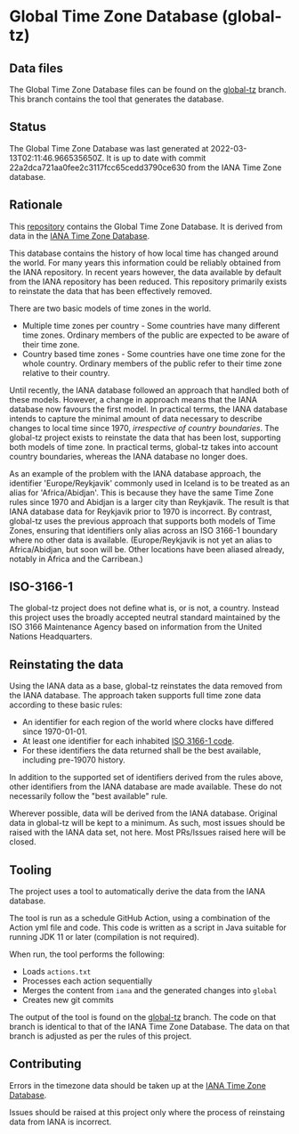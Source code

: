 # Global Time Zone Database (global-tz)

## Data files

The Global Time Zone Database files can be found on the [global-tz](https://github.com/JodaOrg/global-tz/tree/global-tz) branch.
This branch contains the tool that generates the database.

## Status

The Global Time Zone Database was last generated at 2022-03-13T02:11:46.966535650Z.
It is up to date with commit 22a2dca721aa0fee2c3117fcc65cedd3790ce630 from the IANA Time Zone database.


## Rationale

This [repository](https://github.com/JodaOrg/global-tz) contains the Global Time Zone Database.
It is derived from data in the [IANA Time Zone Database](https://github.com/eggert/tz).

This database contains the history of how local time has changed around the world.
For many years this information could be reliably obtained from the IANA repository.
In recent years however, the data available by default from the IANA repository has been reduced.
This repository primarily exists to reinstate the data that has been effectively removed.

There are two basic models of time zones in the world.

* Multiple time zones per country - Some countries have many different time zones.
  Ordinary members of the public are expected to be aware of their time zone.
* Country based time zones - Some countries have one time zone for the whole country.
  Ordinary members of the public refer to their time zone relative to their country.

Until recently, the IANA database followed an approach that handled both of these models.
However, a change in approach means that the IANA database now favours the first model.
In practical terms, the IANA database intends to capture the minimal amount of data necessary to describe
changes to local time since 1970, *irrespective of country boundaries*.
The global-tz project exists to reinstate the data that has been lost, supporting both models of time zone.
In practical terms, global-tz takes into account country boundaries, whereas the IANA database no longer does.

As an example of the problem with the IANA database approach, the identifier 'Europe/Reykjavik' commonly
used in Iceland is to be treated as an alias for 'Africa/Abidjan'.
This is because they have the same Time Zone rules since 1970 and Abidjan is a larger city than Reykjavik.
The result is that IANA database data for Reykjavik prior to 1970 is incorrect.
By contrast, global-tz uses the previous approach that supports both models of Time Zones,
ensuring that identifiers only alias across an ISO 3166-1 boundary where no other data is available.
(Europe/Reykjavik is not yet an alias to Africa/Abidjan, but soon will be.
Other locations have been aliased already, notably in Africa and the Carribean.)


## ISO-3166-1

The global-tz project does not define what is, or is not, a country.
Instead this project uses the broadly accepted neutral standard maintained by the ISO 3166 Maintenance Agency
based on information from the United Nations Headquarters.


## Reinstating the data

Using the IANA data as a base, global-tz reinstates the data removed from the IANA database.
The approach taken supports full time zone data according to these basic rules:

* An identifier for each region of the world where clocks have differed since 1970-01-01.
* At least one identifier for each inhabited [ISO 3166-1 code](https://en.wikipedia.org/wiki/ISO_3166-1).
* For these identifiers the data returned shall be the best available, including pre-19070 history.

In addition to the supported set of identifiers derived from the rules above, other identifiers from the IANA database are made available.
These do not necessarily follow the "best available" rule.

Wherever possible, data will be derived from the IANA database.
Original data in global-tz will be kept to a minimum.
As such, most issues should be raised with the IANA data set, not here.
Most PRs/Issues raised here will be closed.


## Tooling

The project uses a tool to automatically derive the data from the IANA database.

The tool is run as a schedule GitHub Action, using a combination of the Action yml file and code.
This code is written as a script in Java suitable for running JDK 11 or later (compilation is not required).

When run, the tool performs the following:

* Loads `actions.txt`
* Processes each action sequentially
* Merges the content from `iana` and the generated changes into `global`
* Creates new git commits

The output of the tool is found on the [global-tz](https://github.com/JodaOrg/global-tz/tree/global-tz) branch.
The code on that branch is identical to that of the IANA Time Zone Database.
The data on that branch is adjusted as per the rules of this project.


## Contributing

Errors in the timezone data should be taken up at the [IANA Time Zone Database](https://github.com/eggert/tz).

Issues should be raised at this project only where the process of reinstaing data from IANA is incorrect.
